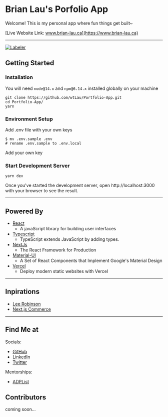 # Brian Lau's Porfolio App

Welcome! This is my personal app where fun things get built~

[Live Website Link: www.brian-lau.ca](https://www.brian-lau.ca)

---

[![Labeler](https://github.com/wtLau/Portfolio-App/actions/workflows/labeler.yml/badge.svg)](https://github.com/wtLau/Portfolio-App/actions/workflows/labeler.yml)

## Getting Started


### Installation

You will need `node@14.x` and `npm@6.14.x` installed globally on your machine
```
git clone https://github.com/wtLau/Portfolio-App.git
cd Portfolio-App/
yarn
```

### Environment Setup

Add .env file with your own keys

```
$ mv .env.sample .env
# rename .env.sample to .env.local
```

Add your own key

### Start Development Server

```
yarn dev
```

Once you've started the development server, open http://localhost:3000 with your browser to see the result.

---

## Powered By

- [React](https://facebook.github.io/react/) 
  - A javaScript library for building user interfaces
- [Typescript](https://www.typescriptlang.org/) 
  - TypeScript extends JavaScript by adding types.
- [NextJs](https://nextjs.org/) 
  - The React Framework for Production
- [Material-UI](http://www.material-ui.com/#/) 
  - A Set of React Components that Implement Google's Material Design
- [Vercel](https://www.vercel.com/) 
  - Deploy modern static websites with Vercel

---

## Inpirations

- [Lee Robinson](https://leerob.io/) 
- [Next.js Commerce](https://www.nextjs.org/commerce)

---

## Find Me at

Socials:
- [GitHub](https://github.com/wtLau)
- [LinkedIn](https://www.linkedin.com/in/brian-lau/)
- [Twitter](https://twitter.com/brian_wtLau)

Mentorships:
- [ADPList](https://adplist.org/mentors/brian-lau)

## Contributors

coming soon...

